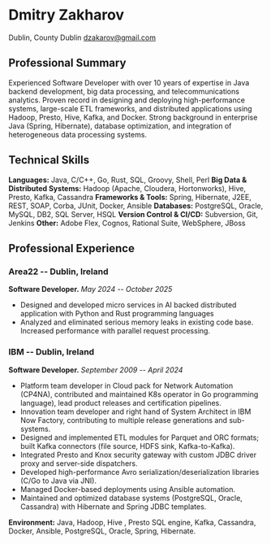 # Dmitry Zakharov

Dublin, County Dublin
dzakarov@gmail.com

## Professional Summary

Experienced Software Developer with over 10 years of expertise in Java backend development, big data processing, and telecommunications analytics. Proven record in designing and deploying high-performance systems, large-scale ETL frameworks, and distributed applications using Hadoop, Presto, Hive, Kafka, and Docker. Strong background in enterprise Java (Spring, Hibernate), database optimization, and integration of heterogeneous data processing systems.

## Technical Skills

**Languages:** Java, C/C++, Go, Rust, SQL, Groovy, Shell, Perl
**Big Data & Distributed Systems:** Hadoop (Apache, Cloudera, Hortonworks), Hive, Presto, Kafka, Cassandra
**Frameworks & Tools:** Spring, Hibernate, J2EE, REST, SOAP, Corba, JUnit, Docker, Ansible
**Databases:** PostgreSQL, Oracle, MySQL, DB2, SQL Server, HSQL
**Version Control & CI/CD:** Subversion, Git, Jenkins
**Other:** Adobe Flex, Cognos, Rational Suite, WebSphere, JBoss

## Professional Experience

### Area22 -- Dublin, Ireland

**Software Developer.** *May 2024 -- October 2025*

*   Designed and developed micro services in AI backed distributed application with Python and Rust programming languages
*   Analyzed and eliminated serious memory leaks in existing code base. Increased performance with parallel request processing.

### IBM -- Dublin, Ireland

**Software Developer.** *September 2009 -- April 2024*

*   Platform team developer in Cloud pack for Network Automation (CP4NA), contributed and maintained K8s operator in Go programming language), lead product releases and certification pipelines.
*   Innovation team developer and right hand of System Architect in IBM Now Factory, contributing to multiple release generations and sub-systems.
*   Designed and implemented ETL modules for Parquet and ORC formats; built Kafka connectors (file source, HDFS sink, Kafka-to-Kafka).
*   Integrated Presto and Knox security gateway with custom JDBC driver proxy and server-side dispatchers.
*   Developed high-performance Avro serialization/deserialization libraries (C/Go to Java via JNI).
*   Managed Docker-based deployments using Ansible automation.
*   Maintained and optimized database systems (PostgreSQL, Oracle, Cassandra) with Hibernate and Spring JDBC templates.

**Environment:** Java, Hadoop, Hive , Presto SQL engine, Kafka, Cassandra, Docker, Ansible, PostgreSQL, Oracle, Spring, Hibernate.
